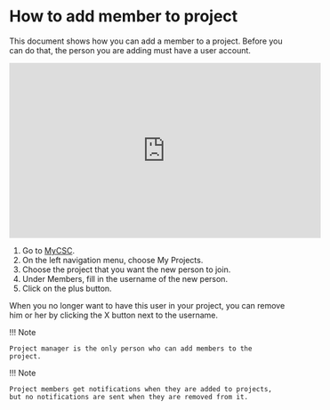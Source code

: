 # How to add member to project

This document shows how you can add a member to a project. Before you
can do that, the person you are adding must have a user account.

<iframe width="560" height="315" src="https://www.youtube.com/embed/QM-MlRs_pCk" frameborder="0" allow="accelerometer; autoplay; encrypted-media; gyroscope; picture-in-picture" allowfullscreen></iframe>

1. Go to [MyCSC](http://my.csc.fi).
1. On the left navigation menu, choose My Projects.
1. Choose the project that you want the new person to join.
1. Under Members, fill in the username of the new person.
1. Click on the plus button.

When you no longer want to have this user in your project, you can
remove him or her by clicking the X button next to the username.

!!! Note

    Project manager is the only person who can add members to the
    project.

!!! Note

    Project members get notifications when they are added to projects,
    but no notifications are sent when they are removed from it.
